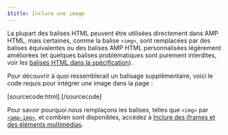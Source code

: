 ```yaml
---
$title: Inclure une image
---
```


La plupart des balises HTML peuvent être utilisées directement dans AMP HTML, mais certaines, comme la balise `<img>`, sont remplacées par des balises équivalentes ou des balises AMP HTML personnalisées légèrement améliorées (et quelques balises problématiques sont purement interdites, voir les [balises HTML dans la spécification](../../../../documentation/guides-and-tutorials/learn/spec/amphtml.md)).

Pour découvrir à quoi ressemblerait un balisage supplémentaire, voici le code requis pour intégrer une image dans la page :

[sourcecode:html]
<amp-img src="welcome.jpg" alt="Welcome" height="400" width="800"></amp-img>
[/sourcecode]

Pour savoir pourquoi nous remplaçons les balises, telles que `<img>` par [`<amp-img>`](../../../../documentation/components/reference/amp-img.md), et combien sont disponibles, accédez à [Inclure des iframes et des éléments multimédias](../../../../documentation/guides-and-tutorials/develop/media_iframes_3p/index.md).
